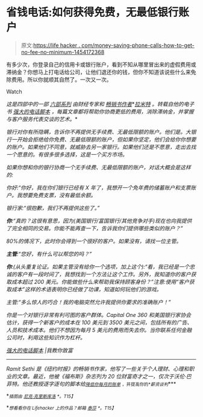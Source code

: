 # 省钱电话:如何获得免费，无最低银行账户

> 原文:[https://life hacker . com/money-saving-phone-calls-how-to-get-no-fee-no-minimum-1454172368](https://lifehacker.com/money-saving-phone-calls-how-to-get-no-fee-no-minimum-1454172368)

有多少次，你登录自己的信用卡或银行账户，看到不知从哪里冒出来的虚假费用或滞纳金？你想马上打电话给公司，让他们退还你的钱，但你不知道该说些什么来免除费用。所以你就顺其自然了。一次又一次。

Watch

*这是四部中的一部* [*六部系列*](http://lifehacker.com/moneysavingphonecalls) *由财经专家和* [*畅销书作者*](http://www.amazon.com/Will-Teach-You-To-Rich/dp/0761147489?asc_campaign=InlineText&asc_refurl=https://lifehacker.com/money-saving-phone-calls-how-to-get-no-fee-no-minimum-1454172368&asc_source=&tag=kinjalifehackerlink-20)*[*拉米特*](https://twitter.com/ramit) *。转载自他的电子书* [*强大的电话脚本*](http://www.iwillteachyoutoberich.com/special/6-powerful-telephone-scripts/) *，每篇文章都将帮助你协商更低的费用，消除滞纳金，并掌握与客户服务代表交谈的艺术。**

*银行对你有所隐瞒，告诉你不再提供无手续费、无最低限额的账户。他们是。大银行一开始会拒绝给你免费、无最低限额的账户，但如果你坚定，他们会给你你想要的账户。如果他们不同意，就威胁去另一家银行。如果他们还是不愿意，走出去找一个愿意的。有很多很多选择，这是一个买方市场。*

*如果你想和你的银行协商一个无手续费、无最低限额的账户，对话大概会是这样的:*

*你好:“你好，我在你们银行已经有 X 年了，我想开一个免年费的储蓄账户和支票账户。我想要免费支票，没有最低余额。*

*银行家:“很抱歉，我们不再提供这些了。”*

***你**:“真的？这很有意思，因为(美国银行/富国银行/其他竞争对手)现在也向我提供了完全相同的交易。你能不能再查一下，告诉我你们提供哪些类似的账户？”*

*80%的情况下，此时你会得到一个很好的客户。如果没有，请找一位主管。*

***主管**:“您好，有什么可以帮您的吗？”*

***你**:(从头重复论证。如果主管没有给你一个选项，加上这个):“看，我已经是一个忠诚的客户有一段时间了，我想找到一个方法让这个工作。另外，我知道你的客户获取成本超过 200 美元。你能做些什么来帮助我保持顾客身份？”注意:使用“客户获取成本”这样的术语表明你已经做了功课，知道如何玩他们的游戏。*

*主管:“多么惊人的巧合！我的电脑突然允许我提供你要求的准确账户！”*

*你是一个对银行非常有利可图的客户群体。Capital One 360 和美国银行家协会估计，获得一个新客户的成本在 100 美元到 3500 美元之间，包括所有的广告、人员和技术成本。他们不想因为每月 5 美元的费用而失去你。当你联系任何金融公司时，利用这些知识作为杠杆。*

*[强大的电话脚本](http://www.iwillteachyoutoberich.com/special/6-powerful-telephone-scripts/) |我教你致富*

* * *

*Ramit Sethi 是《纽约时报》的畅销书作家，他写了一些关于个人理财、心理和职业的文章。最近，他被《福布斯》杂志列为 20 位财富奇才之一，仅次于沃伦·巴菲特。他还教授逐字逐句的脚本给[<small></small>](http://www.iwillteachyoutoberich.com/make-extra-money/)*<small></small>*[<small>*降低你每月的账单*</small>](http://www.iwillteachyoutoberich.com/how-to-negotiate/) <small>*，并提高你的*</small><small>*薪资谈判*</small>***

**<small>*插图由*</small> [<small>*尼克·克里斯库洛*</small>](http://roboheart.com) <small>*。*T15】</small>**

**<small>*想看看你在 Lifehacker 上的作品？邮箱*</small> [<small>*泰莎*</small>](https://mail.google.com/mail/?view=cm&fs=1&tf=1&to=tessa@lifehacker.com) <small>*。*T15】</small>**